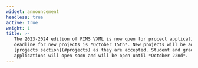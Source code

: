 ```yaml
---
widget: announcement
headless: true
active: true
weight: 1
title: >-
   The 2023-2024 edition of PIMS VXML is now open for procect applications. The
   deadline for new projects is *October 15th*. New projects will be added to the
   [projects section](#projects) as they are accepted. Student and graduate student
   applications will open soon and will be open until *October 22nd*.
---
```


